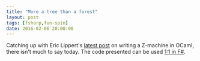 ```yaml
---
title: "More a tree than a forest"
layout: post
tags: [fsharp,fun-spin]
date: 2016-02-06 20:00:00
---
```


Catching up with Eric Lippert's [latest post][1] on writing a Z-machine in OCaml, there isn't much to say today. The code presented can be used [1:1 in F#][2].

[1]: http://ericlippert.com/2016/02/05/forest_path/
[2]: https://github.com/flq/ionized-z-machine/releases/tag/forest_path
